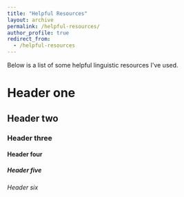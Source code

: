 ```yaml
---
title: "Helpful Resources"
layout: archive
permalink: /helpful-resources/
author_profile: true
redirect_from:
  - /helpful-resources
---
```


Below is a list of some helpful linguistic resources I've used.

# Header one

## Header two

### Header three

#### Header four

##### Header five

###### Header six
